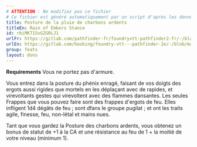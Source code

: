 ```yaml
---
# ATTENTION : Ne modifiez pas ce fichier
# Ce fichier est généré automatiquement par un script d'après les données du module Foundry VTT officiel et de sa traduction
title: Posture de la pluie de charbons ardents
titleEn: Rain of Embers Stance
id: rbiMK71SvGZGRLJ1
urlFr: https://gitlab.com/pathfinder-fr/foundryvtt-pathfinder2-fr/-/blob/master/data/feats/rbiMK71SvGZGRLJ1.htm
urlEn: https://gitlab.com/hooking/foundry-vtt---pathfinder-2e/-/blob/master/packs/data/feats.db/rain-of-embers-stance.json
group: feats
layout: dons
---
```

**Requirements** Vous ne portez pas d'armure.

Vous entrez dans la posture du phénix enragé, faisant de vos doigts des ergots aussi rigides que mortels en les déplaçant avec de rapides, et virevoltants gestes qui virevoltent avec des flammes dansantes. Les seules Frappes que vous pouvez faire sont des frappes d'ergots de feu. Elles infligent <a class="inline-roll roll" data-mode="roll" data-flavor="" data-formula="1d4" title="1d4"><i class="fas fa-dice-d20"></i> 1d4</a> dégâts de feu ; sont dfans le groupe pugilat ; et ont les traits agile, finesse, feu, non-létal et mains nues.

Tant que vous gardez la Posture des charbons ardents, vous obtenez un bonus de statut de +1 à la CA et une résistance au feu de 1 + la moitié de votre niveau (minimum 1).


